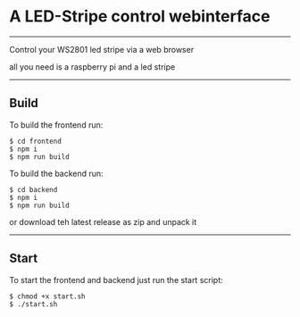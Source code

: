# A LED-Stripe control webinterface
---

Control your WS2801 led stripe via a web browser

all you need is a raspberry pi and a led stripe

---

## Build

To build the frontend run:
```
$ cd frontend
$ npm i
$ npm run build
```

To build the backend run:
```
$ cd backend
$ npm i
$ npm run build
```

or download teh latest release as zip and unpack it

---

## Start

To start the frontend and backend just run the start script:
```
$ chmod +x start.sh
$ ./start.sh
```